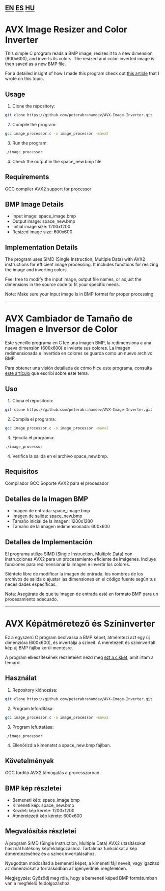 ## [EN](#avx-image-resizer-and-color-inverter) [ES](#avx-cambiador-de-tamaño-de-imagen-e-inversor-de-color) [HU](#avx-képátméretező-és-színinverter)
# AVX Image Resizer and Color Inverter
This simple C program reads a BMP image, resizes it to a new dimension (600x600), and inverts its colors. The resized and color-inverted image is then saved as a new BMP file.

For a detailed insight of how I made this program check out [this article](https://peterabraham.com/article/resizing-images-and-inverting-pixels-using-avx-in-c-a-step-by-step-guide-part-1) that I wrote on this topic.

## Usage
1. Clone the repository:  
```bash
git clone https://github.com/peterabrahamdev/AVX-Image-Inverter.git
```
2. Compile the program:  
```bash
gcc image_processor.c -o image_processor -mavx2
```
3. Run the program:  
```bash
./image_processor
```
4. Check the output in the space_new.bmp file.

## Requirements
GCC compiler
AVX2 support for processor

## BMP Image Details
- Input image: space_image.bmp
- Output image: space_new.bmp
- Initial image size: 1200x1200
- Resized image size: 600x600

## Implementation Details
The program uses SIMD (Single Instruction, Multiple Data) with AVX2 instructions for efficient image processing. It includes functions for resizing the image and inverting colors.

Feel free to modify the input image, output file names, or adjust the dimensions in the source code to fit your specific needs.

Note: Make sure your input image is in BMP format for proper processing.

-------------------------------------    

# AVX Cambiador de Tamaño de Imagen e Inversor de Color
Este sencillo programa en C lee una imagen BMP, la redimensiona a una nueva dimensión (600x600) e invierte sus colores. La imagen redimensionada e invertida en colores se guarda como un nuevo archivo BMP.

Para obtener una visión detallada de cómo hice este programa, consulta [este artículo](https://peterabraham.com/article/resizing-images-and-inverting-pixels-using-avx-in-c-a-step-by-step-guide-part-1) que escribí sobre este tema.

## Uso
1. Clona el repositorio:  
```bash
git clone https://github.com/peterabrahamdev/AVX-Image-Inverter.git
```
2. Compila el programa:  
```bash
gcc image_processor.c -o image_processor -mavx2
```
3. Ejecuta el programa:  
```bash
./image_processor
```
4. Verifica la salida en el archivo space_new.bmp.

## Requisitos
Compilador GCC
Soporte AVX2 para el procesador

## Detalles de la Imagen BMP
- Imagen de entrada: space_image.bmp
- Imagen de salida: space_new.bmp
- Tamaño inicial de la imagen: 1200x1200
- Tamaño de la imagen iedimensionada: 600x600

## Detalles de Implementación
El programa utiliza SIMD (Single Instruction, Multiple Data) con instrucciones AVX2 para un procesamiento eficiente de imágenes. Incluye funciones para redimensionar la imagen e invertir los colores.

Siéntete libre de modificar la imagen de entrada, los nombres de los archivos de salida o ajustar las dimensiones en el código fuente según tus necesidades específicas.

Nota: Asegúrate de que tu imagen de entrada esté en formato BMP para un procesamiento adecuado.

-------------------------------------  

# AVX Képátméretező és Színinverter
Ez a egyszerű C program beolvassa a BMP képet, átméretezi azt egy új dimenzióra (600x600), és invertálja a színeit. A méretezett és színinvertált kép új BMP fájlba kerül mentésre.

A program elkészítésének részleteiért nézd meg [ezt a cikket](https://peterabraham.com/article/resizing-images-and-inverting-pixels-using-avx-in-c-a-step-by-step-guide-part-1), amit írtam a témáról.

## Használat
1. Repository klónozása:
```bash
git clone https://github.com/peterabrahamdev/AVX-Image-Inverter.git
```
2. Program lefordítása:
```bash
gcc image_processor.c -o image_processor -mavx2
```
3. Program lefuttatása:
```bash
./image_processor
```
4. Ellenőrizd a kimenetet a space_new.bmp fájlban.

## Követelmények
GCC fordító
AVX2 támogatás a processzorban

## BMP kép részletei
- Bemeneti kép: space_image.bmp
- Kimeneti kép: space_new.bmp
- Kezdeti kép kérete: 1200x1200
- Átméretezett kép kérete: 600x600

## Megvalósítás részletei
A program SIMD (Single Instruction, Multiple Data) AVX2 utasításokat használ hatékony képfeldolgozáshoz. Tartalmaz funkciókat a kép átméretezéséhez és a színek invertálásához.

Nyugodtan módosítsd a bemeneti képet, a kimeneti fájl neveit, vagy igazítsd az dimenziókat a forráskódban az igényeidnek megfelelően.

Megjegyzés: Győződj meg róla, hogy a bemeneti képed BMP formátumban van a megfelelő feldolgozáshoz.

